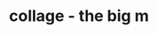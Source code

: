 ---
layout: page
img: assets/img/gallery/the_big_m.jpg
title: collage - the big m
image_only: true
disable_url: true
importance: 3
category: collages
---